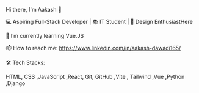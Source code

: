 
Hi there, I'm Aakash 👋

💻 Aspiring Full-Stack Developer | 📚 IT Student | 🎨 Design EnthusiastHere 




👯 I’m currently learning Vue.JS

📫 How to reach me: https://www.linkedin.com/in/aakash-dawadi165/


🛠  Tech Stacks:

 HTML, CSS ,JavaScript ,React, Git, GitHub ,Vite , Tailwind ,Vue ,Python ,Django 













